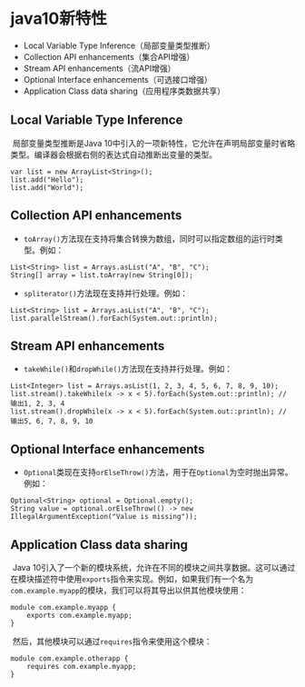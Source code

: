 # java10新特性

- Local Variable Type Inference（局部变量类型推断）
- Collection API enhancements（集合API增强）
- Stream API enhancements（流API增强）
- Optional Interface enhancements（可选接口增强）
- Application Class data sharing（应用程序类数据共享）

## Local Variable Type Inference

​       局部变量类型推断是Java 10中引入的一项新特性，它允许在声明局部变量时省略类型。编译器会根据右侧的表达式自动推断出变量的类型。

```
var list = new ArrayList<String>();
list.add("Hello");
list.add("World");
```

## Collection API enhancements

- `toArray()`方法现在支持将集合转换为数组，同时可以指定数组的运行时类型。例如：

```
List<String> list = Arrays.asList("A", "B", "C");
String[] array = list.toArray(new String[0]);
```

- `spliterator()`方法现在支持并行处理。例如：

```
List<String> list = Arrays.asList("A", "B", "C");
list.parallelStream().forEach(System.out::println);
```

## Stream API enhancements

- `takeWhile()`和`dropWhile()`方法现在支持并行处理。例如：

```
List<Integer> list = Arrays.asList(1, 2, 3, 4, 5, 6, 7, 8, 9, 10);
list.stream().takeWhile(x -> x < 5).forEach(System.out::println); // 输出1, 2, 3, 4
list.stream().dropWhile(x -> x < 5).forEach(System.out::println); // 输出5, 6, 7, 8, 9, 10
```

## Optional Interface enhancements

- `Optional`类现在支持`orElseThrow()`方法，用于在`Optional`为空时抛出异常。例如：

```
Optional<String> optional = Optional.empty();
String value = optional.orElseThrow(() -> new IllegalArgumentException("Value is missing"));
```

##     Application Class data sharing    

​        Java 10引入了一个新的模块系统，允许在不同的模块之间共享数据。这可以通过在模块描述符中使用`exports`指令来实现。例如，如果我们有一个名为`com.example.myapp`的模块，我们可以将其导出以供其他模块使用：

```
module com.example.myapp {
    exports com.example.myapp;
}
```

​      然后，其他模块可以通过`requires`指令来使用这个模块：

```
module com.example.otherapp {
    requires com.example.myapp;
}
```


